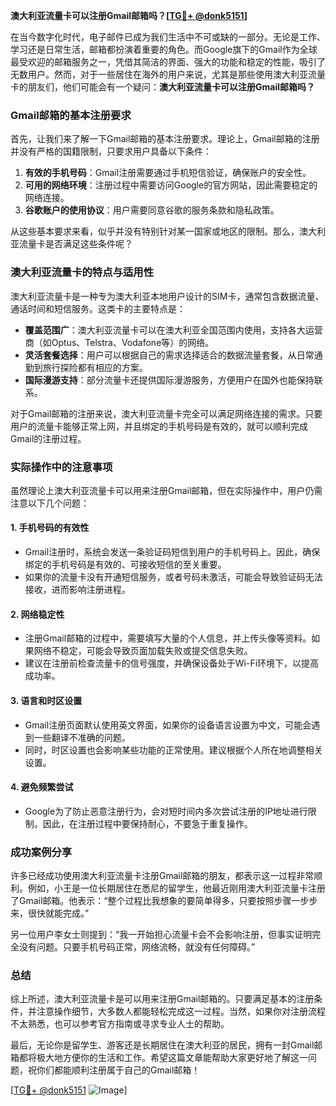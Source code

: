 **澳大利亚流量卡可以注册Gmail邮箱吗？[[TG💪+ @donk5151](https://t.me/s/donk5151)]**

在当今数字化时代，电子邮件已成为我们生活中不可或缺的一部分。无论是工作、学习还是日常生活，邮箱都扮演着重要的角色。而Google旗下的Gmail作为全球最受欢迎的邮箱服务之一，凭借其简洁的界面、强大的功能和稳定的性能，吸引了无数用户。然而，对于一些居住在海外的用户来说，尤其是那些使用澳大利亚流量卡的朋友们，他们可能会有一个疑问：**澳大利亚流量卡可以注册Gmail邮箱吗？**

### Gmail邮箱的基本注册要求

首先，让我们来了解一下Gmail邮箱的基本注册要求。理论上，Gmail邮箱的注册并没有严格的国籍限制，只要求用户具备以下条件：

1. **有效的手机号码**：Gmail注册需要通过手机短信验证，确保账户的安全性。
2. **可用的网络环境**：注册过程中需要访问Google的官方网站，因此需要稳定的网络连接。
3. **谷歌账户的使用协议**：用户需要同意谷歌的服务条款和隐私政策。

从这些基本要求来看，似乎并没有特别针对某一国家或地区的限制。那么，澳大利亚流量卡是否满足这些条件呢？

### 澳大利亚流量卡的特点与适用性

澳大利亚流量卡是一种专为澳大利亚本地用户设计的SIM卡，通常包含数据流量、通话时间和短信服务。这类卡的主要特点是：

- **覆盖范围广**：澳大利亚流量卡可以在澳大利亚全国范围内使用，支持各大运营商（如Optus、Telstra、Vodafone等）的网络。
- **灵活套餐选择**：用户可以根据自己的需求选择适合的数据流量套餐，从日常通勤到旅行探险都有相应的方案。
- **国际漫游支持**：部分流量卡还提供国际漫游服务，方便用户在国外也能保持联系。

对于Gmail邮箱的注册来说，澳大利亚流量卡完全可以满足网络连接的需求。只要用户的流量卡能够正常上网，并且绑定的手机号码是有效的，就可以顺利完成Gmail的注册过程。

### 实际操作中的注意事项

虽然理论上澳大利亚流量卡可以用来注册Gmail邮箱，但在实际操作中，用户仍需注意以下几个问题：

#### 1. **手机号码的有效性**
   - Gmail注册时，系统会发送一条验证码短信到用户的手机号码上。因此，确保绑定的手机号码是有效的、可接收短信的至关重要。
   - 如果你的流量卡没有开通短信服务，或者号码未激活，可能会导致验证码无法接收，进而影响注册进程。

#### 2. **网络稳定性**
   - 注册Gmail邮箱的过程中，需要填写大量的个人信息，并上传头像等资料。如果网络不稳定，可能会导致页面加载失败或提交信息失败。
   - 建议在注册前检查流量卡的信号强度，并确保设备处于Wi-Fi环境下，以提高成功率。

#### 3. **语言和时区设置**
   - Gmail注册页面默认使用英文界面，如果你的设备语言设置为中文，可能会遇到一些翻译不准确的问题。
   - 同时，时区设置也会影响某些功能的正常使用。建议根据个人所在地调整相关设置。

#### 4. **避免频繁尝试**
   - Google为了防止恶意注册行为，会对短时间内多次尝试注册的IP地址进行限制。因此，在注册过程中要保持耐心，不要急于重复操作。

### 成功案例分享

许多已经成功使用澳大利亚流量卡注册Gmail邮箱的朋友，都表示这一过程非常顺利。例如，小王是一位长期居住在悉尼的留学生，他最近刚用澳大利亚流量卡注册了Gmail邮箱。他表示：“整个过程比我想象的要简单得多，只要按照步骤一步步来，很快就能完成。”

另一位用户李女士则提到：“我一开始担心流量卡会不会影响注册，但事实证明完全没有问题。只要手机号码正常，网络流畅，就没有任何障碍。”

### 总结

综上所述，澳大利亚流量卡是可以用来注册Gmail邮箱的。只要满足基本的注册条件，并注意操作细节，大多数人都能轻松完成这一过程。当然，如果你对注册流程不太熟悉，也可以参考官方指南或寻求专业人士的帮助。

最后，无论你是留学生、游客还是长期居住在澳大利亚的居民，拥有一封Gmail邮箱都将极大地方便你的生活和工作。希望这篇文章能帮助大家更好地了解这一问题，祝你们都能顺利注册属于自己的Gmail邮箱！

[[TG💪+ @donk5151](https://t.me/s/donk5151) ![Image](https://i.postimg.cc/rwNCRYN7/Snipaste-2025-04-30-17-27-05.png)]
